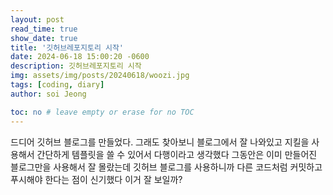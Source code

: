 ```yaml
---
layout: post
read_time: true
show_date: true
title: '깃허브레포지토리 시작'
date: 2024-06-18 15:00:20 -0600
description: 깃허브레포지토리 시작
img: assets/img/posts/20240618/woozi.jpg
tags: [coding, diary]
author: soi Jeong

toc: no # leave empty or erase for no TOC
---
```

드디어 깃허브 블로그를 만들었다. 그래도 찾아보니 블로그에서 잘 나와있고 지킬을 사용해서 간단하게 템플릿을 쓸 수 있어서 다행이라고 생각했다 
그동안은 이미 만들어진 블로그만을 사용해서 잘 몰랐는데 깃허브 블로그를 사용하니까 다른 코드처럼 커밋하고 푸시해야 한다는 점이 신기했다 
이거 잘 보일까?


